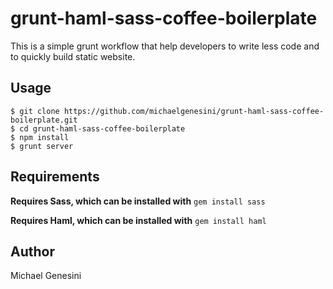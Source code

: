 grunt-haml-sass-coffee-boilerplate
==================================

This is a simple grunt workflow that help developers to write less code and to quickly build static website.

## Usage
```shell
$ git clone https://github.com/michaelgenesini/grunt-haml-sass-coffee-boilerplate.git
$ cd grunt-haml-sass-coffee-boilerplate
$ npm install
$ grunt server
```

## Requirements

**Requires Sass, which can be installed with** `gem install sass`

**Requires Haml, which can be installed with** `gem install haml`

## Author
Michael Genesini
